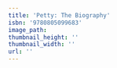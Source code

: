 ```yaml
---
title: 'Petty: The Biography'
isbn: '9780805099683'
image_path:
thumbnail_height: ''
thumbnail_width: ''
url: ''
---
```


